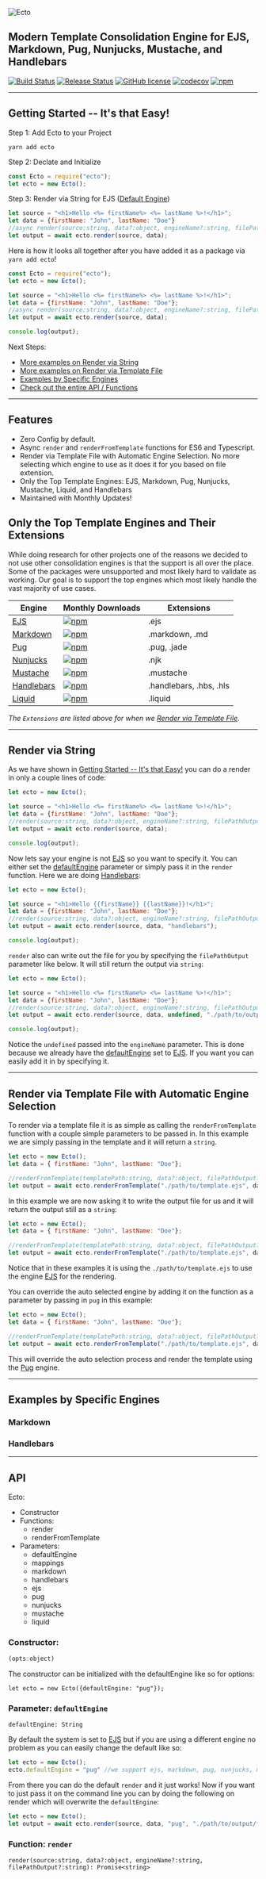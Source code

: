 ![Ecto](ecto_logo.png "Ecto")

## Modern Template Consolidation Engine for EJS, Markdown, Pug, Nunjucks, Mustache, and Handlebars

[![Build Status](https://github.com/jaredwray/ecto/workflows/ecto-build/badge.svg)](https://github.com/jaredwray/ecto/actions)
[![Release Status](https://github.com/jaredwray/ecto/workflows/ecto-release/badge.svg)](https://github.com/jaredwray/ecto/actions)
[![GitHub license](https://img.shields.io/github/license/jaredwray/ecto)](https://github.com/jaredwray/ecto/blob/master/LICENSE)
[![codecov](https://codecov.io/gh/jaredwray/ecto/branch/master/graph/badge.svg)](https://codecov.io/gh/jaredwray/ecto)
[![npm](https://img.shields.io/npm/dm/ecto)](https://npmjs.com/package/ecto)

-----

## Getting Started -- It's that Easy!

Step 1: Add Ecto to your Project
```
yarn add ecto
```

Step 2: Declate and Initialize
```javascript
const Ecto = require("ecto");
let ecto = new Ecto();
```

Step 3: Render via String for EJS ([Default Engine](#))
```javascript
let source = "<h1>Hello <%= firstName%> <%= lastName %>!</h1>";
let data = {firstName: "John", lastName: "Doe"}
//async render(source:string, data?:object, engineName?:string, filePathOutput?:string): Promise<string>
let output = await ecto.render(source, data);
```

Here is how it looks all together after you have added it as a package via `yarn add ecto`!
```javascript
const Ecto = require("ecto");
let ecto = new Ecto();

let source = "<h1>Hello <%= firstName%> <%= lastName %>!</h1>";
let data = {firstName: "John", lastName: "Doe"};
//async render(source:string, data?:object, engineName?:string, filePathOutput?:string): Promise<string>
let output = await ecto.render(source, data);

console.log(output);
```

Next Steps:
* [More examples on Render via String](#render-via-string)
* [More examples on Render via Template File](#render-via-template-file-with-automatic-engine-selection)
* [Examples by Specific Engines](#examples-by-specific-engines)
* [Check out the entire API / Functions](#api)

-----

## Features
* Zero Config by default.
* Async `render` and `renderFromTemplate` functions for ES6 and Typescript. 
* Render via Template File with Automatic Engine Selection. No more selecting which engine to use as it does it for you based on file extension.
* Only the Top Template Engines: EJS, Markdown, Pug, Nunjucks, Mustache, Liquid, and Handlebars
* Maintained with Monthly Updates! 

## Only the Top Template Engines and Their Extensions

While doing research for other projects one of the reasons we decided to not use other consolidation engines is that the support is all over the place. Some of the packages were unsupported and most likely hard to validate as working. Our goal is to support the top engines which most likely handle the vast majority of use cases. 

| Engine     | Monthly Downloads                                                                              | Extensions              |
| ---------- | ---------------------------------------------------------------------------------------------- | ----------------------- |
| [EJS](https://www.npmjs.com/package/ejs)        | [![npm](https://img.shields.io/npm/dm/ejs)](https://npmjs.com/package/ejs)                 | .ejs                    |
| [Markdown](https://www.npmjs.com/package/markdown-it)   | [![npm](https://img.shields.io/npm/dm/markdown-it)](https://npmjs.com/package/markdown-it) | .markdown, .md          |
| [Pug](https://www.npmjs.com/package/pug)        | [![npm](https://img.shields.io/npm/dm/pug)](https://npmjs.com/package/pug)                 | .pug, .jade             |
| [Nunjucks](https://www.npmjs.com/package/nunjucks)   | [![npm](https://img.shields.io/npm/dm/nunjucks)](https://npmjs.com/package/nunjucks)       | .njk                    |
| [Mustache](https://www.npmjs.com/package/mustache)   | [![npm](https://img.shields.io/npm/dm/mustache)](https://npmjs.com/package/mustache)       | .mustache               |
| [Handlebars](https://www.npmjs.com/package/handlebars) | [![npm](https://img.shields.io/npm/dm/handlebars)](https://npmjs.com/package/handlebars)   | .handlebars, .hbs, .hls |
| [Liquid](https://www.npmjs.com/package/liquidjs)     | [![npm](https://img.shields.io/npm/dm/liquidjs)](https://npmjs.com/package/liquidjs)       | .liquid                 |               |

_The `Extensions` are listed above for when we [Render via Template File](#render-via-template-file-with-automatic-engine-selection)._

-----

## Render via String

As we have shown in [Getting Started -- It's that Easy!](#getting-started----its-that-easy) you can do a render in only a couple lines of code: 
```javascript
let ecto = new Ecto();

let source = "<h1>Hello <%= firstName%> <%= lastName %>!</h1>";
let data = {firstName: "John", lastName: "Doe"};
//render(source:string, data?:object, engineName?:string, filePathOutput?:string): Promise<string>
let output = await ecto.render(source, data);

console.log(output);
```

Now lets say your engine is not [EJS](https://www.npmjs.com/package/ejs) so you want to specify it. You can either set the [defaultEngine](#parameter-defaultengine) parameter or simply pass it in the `render` function. Here we are doing [Handlebars](https://www.npmjs.com/package/handlebars):

```javascript
let ecto = new Ecto();

let source = "<h1>Hello {{firstName}} {{lastName}}!</h1>";
let data = {firstName: "John", lastName: "Doe"};
//render(source:string, data?:object, engineName?:string, filePathOutput?:string): Promise<string>
let output = await ecto.render(source, data, "handlebars");

console.log(output);
```


`render` also can write out the file for you by specifying the `filePathOutput` parameter like below. It will still return the output via `string`:

```javascript
let ecto = new Ecto();

let source = "<h1>Hello <%= firstName%> <%= lastName %>!</h1>";
let data = {firstName: "John", lastName: "Doe"};
//render(source:string, data?:object, engineName?:string, filePathOutput?:string): Promise<string>
let output = await ecto.render(source, data, undefined, "./path/to/output/file.html");

console.log(output);
```

Notice the `undefined` passed into the `engineName` parameter. This is done because we already have the [defaultEngine](#parameter-defaultengine) set to [EJS](https://www.npmjs.com/package/ejs). If you want you can easily add it in by specifying it.

-----

## Render via Template File with Automatic Engine Selection

To render via a template file it is as simple as calling the `renderFromTemplate` function with a couple simple parameters to be passed in. In this example we are simply passing in the template and it will return a `string`.

```javascript
let ecto = new Ecto();
let data = { firstName: "John", lastName: "Doe"};

//renderFromTemplate(templatePath:string, data?:object, filePathOutput?:string, engineName?:string): Promise<string>
let output = await ecto.renderFromTemplate("./path/to/template.ejs", data);

```
In this example we are now asking it to write the output file for us and it will return the output still as a `string`:

```javascript
let ecto = new Ecto();
let data = { firstName: "John", lastName: "Doe"};

//renderFromTemplate(templatePath:string, data?:object, filePathOutput?:string, engineName?:string): Promise<string>
let output = await ecto.renderFromTemplate("./path/to/template.ejs", data, "./path/to/output/yourname.html");

```

Notice that in these examples it is using the `./path/to/template.ejs` to use the engine [EJS](https://www.npmjs.com/package/ejs) for the rendering. 

You can override the auto selected engine by adding it on the function as a parameter by passing in `pug` in this example:

```javascript
let ecto = new Ecto();
let data = { firstName: "John", lastName: "Doe"};

//renderFromTemplate(templatePath:string, data?:object, filePathOutput?:string, engineName?:string): Promise<string>
let output = await ecto.renderFromTemplate("./path/to/template.ejs", data, "./path/to/output/yourname.html", "pug");

```

This will override the auto selection process and render the template using the [Pug](https://www.npmjs.com/package/pug) engine. 

-----

## Examples by Specific Engines

### Markdown

### Handlebars

-----

## API

Ecto:
* Constructor
* Functions:
    * render
    * renderFromTemplate
* Parameters:
    * defaultEngine
    * mappings
    * markdown
    * handlebars
    * ejs
    * pug
    * nunjucks
    * mustache
    * liquid

### Constructor:

```javascript
(opts:object)
```

The constructor can be initialized with the defaultEngine like so for options:
```
let ecto = new Ecto({defaultEngine: "pug"});
```



### Parameter: `defaultEngine`

```
defaultEngine: String
```

By default the system is set to [EJS](https://www.npmjs.com/package/ejs) but if you are using a different engine no problem as you can easily change the default like so:
```javascript
let ecto = new Ecto();
ecto.defaultEngine = "pug" //we support ejs, markdown, pug, nunjucks, mustache, handlebars, and liquid
```
From there you can do the default `render` and it just works! Now if you want to just pass it on the command line you can by doing the following on render which will overwrite the `defaultEngine`: 
```javascript
let ecto = new Ecto();
let output = await ecto.render(source, data, "pug", "./path/to/output/file.html");
```

### Function: `render`
```
render(source:string, data?:object, engineName?:string, filePathOutput?:string): Promise<string>
```

